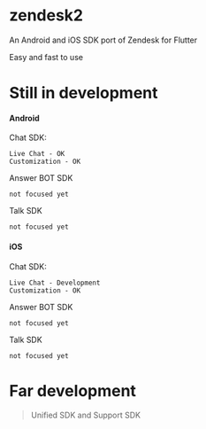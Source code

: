 # zendesk2

An Android and iOS SDK port of Zendesk for Flutter

Easy and fast to use

# Still in development

#### Android

  Chat SDK: 
  
    Live Chat - OK
    Customization - OK

  Answer BOT SDK
  
    not focused yet
   
  Talk SDK
  
    not focused yet
    
#### iOS

  Chat SDK:  
  
    Live Chat - Development
    Customization - OK

  Answer BOT SDK
  
    not focused yet
   
  Talk SDK
  
    not focused yet
    
# Far development

  >Unified SDK and Support SDK
